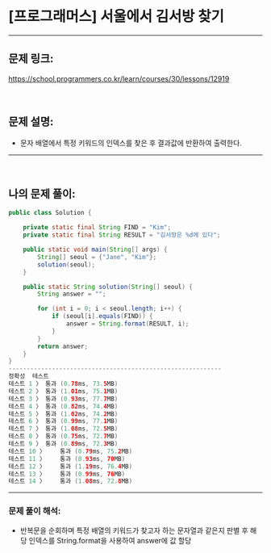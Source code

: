 # [프로그래머스] 서울에서 김서방 찾기

---

## 문제 링크:

https://school.programmers.co.kr/learn/courses/30/lessons/12919

<br>

## 문제 설명:

- 문자 배열에서 특정 키워드의 인덱스를 찾은 후 결과값에 반환하여 출력한다.

---

<br>

## 나의 문제 풀이:

```java
public class Solution {

    private static final String FIND = "Kim";
    private static final String RESULT = "김서방은 %d에 있다";

    public static void main(String[] args) {
        String[] seoul = {"Jane", "Kim"};
        solution(seoul);
    }

    public static String solution(String[] seoul) {
        String answer = "";

        for (int i = 0; i < seoul.length; i++) {
            if (seoul[i].equals(FIND)) {
                answer = String.format(RESULT, i);
            }
        }
        return answer;
    }
}
-----------------------------------------------------------
정확성  테스트
테스트 1 〉	통과 (0.78ms, 73.5MB)
테스트 2 〉	통과 (1.01ms, 75.1MB)
테스트 3 〉	통과 (0.93ms, 77.7MB)
테스트 4 〉	통과 (0.82ms, 74.4MB)
테스트 5 〉	통과 (1.02ms, 74.2MB)
테스트 6 〉	통과 (0.99ms, 77.1MB)
테스트 7 〉	통과 (1.08ms, 72.5MB)
테스트 8 〉	통과 (0.75ms, 72.7MB)
테스트 9 〉	통과 (0.89ms, 72.3MB)
테스트 10 〉	통과 (0.79ms, 75.2MB)
테스트 11 〉	통과 (0.93ms, 70MB)
테스트 12 〉	통과 (1.19ms, 76.4MB)
테스트 13 〉	통과 (0.99ms, 76MB)
테스트 14 〉	통과 (1.08ms, 72.8MB)
```
---

### **문제 풀이 해석:**

- 반복문을 순회하며 특정 배열의 키워드가 찾고자 하는 문자열과 같은지 판별 후 해당 인덱스를 String.format을 사용하여 answer에 값 할당
